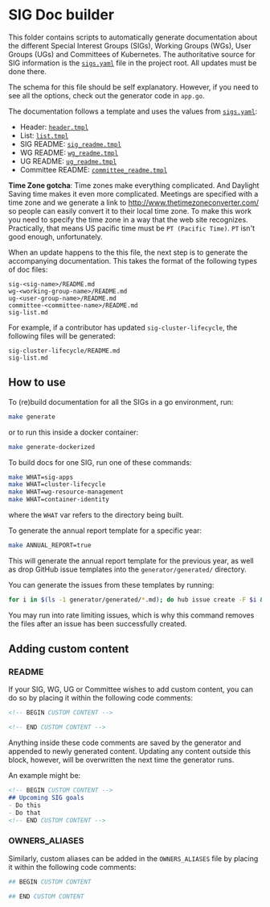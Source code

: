 # SIG Doc builder

This folder contains scripts to automatically generate documentation about the
different Special Interest Groups (SIGs), Working Groups (WGs),
User Groups (UGs) and Committees of Kubernetes. The authoritative
source for SIG information is the [`sigs.yaml`](/sigs.yaml) file in the project root.
All updates must be done there.

The schema for this file should be self explanatory. However, if you need to see all the options, check out the generator code in `app.go`.

The documentation follows a template and uses the values from [`sigs.yaml`](/sigs.yaml):

- Header: [`header.tmpl`](header.tmpl)
- List: [`list.tmpl`](list.tmpl)
- SIG README: [`sig_readme.tmpl`](sig_readme.tmpl)
- WG README: [`wg_readme.tmpl`](wg_readme.tmpl)
- UG README: [`ug_readme.tmpl`](ug_readme.tmpl)
- Committee README: [`committee_readme.tmpl`](committee_readme.tmpl)

**Time Zone gotcha**:
Time zones make everything complicated.
And Daylight Saving time makes it even more complicated.
Meetings are specified with a time zone and we generate a link to http://www.thetimezoneconverter.com/ so people can easily convert it to their local time zone.
To make this work you need to specify the time zone in a way that the web site recognizes.
Practically, that means US pacific time must be `PT (Pacific Time)`.
`PT` isn't good enough, unfortunately.

When an update happens to the this file, the next step is to generate the
accompanying documentation. This takes the format of the following types of doc files:

```
sig-<sig-name>/README.md
wg-<working-group-name>/README.md
ug-<user-group-name>/README.md
committee-<committee-name>/README.md
sig-list.md
```

For example, if a contributor has updated `sig-cluster-lifecycle`, the
following files will be generated:

```
sig-cluster-lifecycle/README.md
sig-list.md
```

## How to use

To (re)build documentation for all the SIGs in a go environment, run:

```bash
make generate
```
or to run this inside a docker container:
```bash
make generate-dockerized
```

To build docs for one SIG, run one of these commands:

```bash
make WHAT=sig-apps
make WHAT=cluster-lifecycle
make WHAT=wg-resource-management
make WHAT=container-identity
```

where the `WHAT` var refers to the directory being built.


To generate the annual report template for a specific year:

```bash
make ANNUAL_REPORT=true
```

This will generate the annual report template for the previous year, as well as
drop GitHub issue templates into the `generator/generated/` directory.

You can generate the issues from these templates by running:

```bash
for i in $(ls -1 generator/generated/*.md); do hub issue create -F $i && rm $i; done
```

 You may run into rate limiting issues, which is why this command removes the
 files after an issue has been successfully created.


## Adding custom content

### README

If your SIG, WG, UG or Committee wishes to add custom content, you can do so by placing it within
the following code comments:

```markdown
<!-- BEGIN CUSTOM CONTENT -->

<!-- END CUSTOM CONTENT -->
```

Anything inside these code comments are saved by the generator and appended
to newly generated content. Updating any content outside this block, however,
will be overwritten the next time the generator runs.

An example might be:

```markdown
<!-- BEGIN CUSTOM CONTENT -->
## Upcoming SIG goals
- Do this
- Do that
<!-- END CUSTOM CONTENT -->
```

### OWNERS_ALIASES

Similarly, custom aliases can be added in the `OWNERS_ALIASES` file by placing
it within the following code comments:

```yaml
## BEGIN CUSTOM CONTENT

## END CUSTOM CONTENT
```
